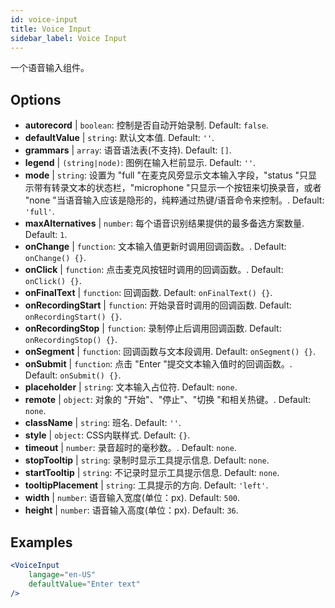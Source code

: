 ```yaml
---
id: voice-input
title: Voice Input
sidebar_label: Voice Input
---
```


一个语音输入组件。

## Options

* __autorecord__ | `boolean`: 控制是否自动开始录制. Default: `false`.
* __defaultValue__ | `string`: 默认文本值. Default: `''`.
* __grammars__ | `array`: 语音语法表(不支持). Default: `[]`.
* __legend__ | `(string|node)`: 图例在输入栏前显示. Default: `''`.
* __mode__ | `string`: 设置为 "full "在麦克风旁显示文本输入字段，"status "只显示带有转录文本的状态栏，"microphone "只显示一个按钮来切换录音，或者 "none "当语音输入应该是隐形的，纯粹通过热键/语音命令来控制。. Default: `'full'`.
* __maxAlternatives__ | `number`: 每个语音识别结果提供的最多备选方案数量. Default: `1`.
* __onChange__ | `function`: 文本输入值更新时调用回调函数。. Default: `onChange() {}`.
* __onClick__ | `function`: 点击麦克风按钮时调用的回调函数。. Default: `onClick() {}`.
* __onFinalText__ | `function`: 回调函数. Default: `onFinalText() {}`.
* __onRecordingStart__ | `function`: 开始录音时调用的回调函数. Default: `onRecordingStart() {}`.
* __onRecordingStop__ | `function`: 录制停止后调用回调函数. Default: `onRecordingStop() {}`.
* __onSegment__ | `function`: 回调函数与文本段调用. Default: `onSegment() {}`.
* __onSubmit__ | `function`: 点击 "Enter "提交文本输入值时的回调函数。. Default: `onSubmit() {}`.
* __placeholder__ | `string`: 文本输入占位符. Default: `none`.
* __remote__ | `object`: 对象的 "开始"、"停止"、"切换 "和相关热键。. Default: `none`.
* __className__ | `string`: 班名. Default: `''`.
* __style__ | `object`: CSS内联样式. Default: `{}`.
* __timeout__ | `number`: 录音超时的毫秒数。. Default: `none`.
* __stopTooltip__ | `string`: 录制时显示工具提示信息. Default: `none`.
* __startTooltip__ | `string`: 不记录时显示工具提示信息. Default: `none`.
* __tooltipPlacement__ | `string`: 工具提示的方向. Default: `'left'`.
* __width__ | `number`: 语音输入宽度(单位：px). Default: `500`.
* __height__ | `number`: 语音输入高度(单位：px). Default: `36`.


## Examples

```jsx live
<VoiceInput
    langage="en-US"
    defaultValue="Enter text"
/>
```



